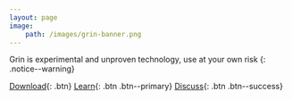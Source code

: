 ```yaml
---
layout: page
image:
	path: /images/grin-banner.png
---
```


Grin is experimental and unproven technology, use at your own risk
{: .notice--warning}

[Download](#){: .btn}
[Learn](#){: .btn .btn--primary}
[Discuss](#){: .btn .btn--success}

